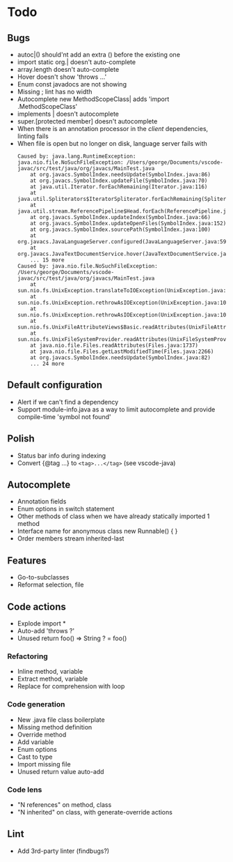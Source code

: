 # Todo

## Bugs
* autoc|() should'nt add an extra () before the existing one
* import static org.| doesn't auto-complete
* array.length doesn't auto-complete
* Hover doesn't show 'throws ...'
* Enum const javadocs are not showing
* Missing ; lint has no width
* Autocomplete new MethodScopeClass| adds 'import .MethodScopeClass'
* implements | doesn't autocomplete
* super.[protected member] doesn't autocomplete
* When there is an annotation processor in the *client* dependencies, linting fails
* When file is open but no longer on disk, language server fails with
    ```
    Caused by: java.lang.RuntimeException: java.nio.file.NoSuchFileException: /Users/george/Documents/vscode-javac/src/test/java/org/javacs/MainTest.java
        at org.javacs.SymbolIndex.needsUpdate(SymbolIndex.java:86)
        at org.javacs.SymbolIndex.updateFile(SymbolIndex.java:70)
        at java.util.Iterator.forEachRemaining(Iterator.java:116)
        at java.util.Spliterators$IteratorSpliterator.forEachRemaining(Spliterators.java:1801)
        at java.util.stream.ReferencePipeline$Head.forEach(ReferencePipeline.java:580)
        at org.javacs.SymbolIndex.updateIndex(SymbolIndex.java:66)
        at org.javacs.SymbolIndex.updateOpenFiles(SymbolIndex.java:152)
        at org.javacs.SymbolIndex.sourcePath(SymbolIndex.java:100)
        at org.javacs.JavaLanguageServer.configured(JavaLanguageServer.java:59)
        at org.javacs.JavaTextDocumentService.hover(JavaTextDocumentService.java:156)
        ... 15 more
    Caused by: java.nio.file.NoSuchFileException: /Users/george/Documents/vscode-javac/src/test/java/org/javacs/MainTest.java
        at sun.nio.fs.UnixException.translateToIOException(UnixException.java:86)
        at sun.nio.fs.UnixException.rethrowAsIOException(UnixException.java:102)
        at sun.nio.fs.UnixException.rethrowAsIOException(UnixException.java:107)
        at sun.nio.fs.UnixFileAttributeViews$Basic.readAttributes(UnixFileAttributeViews.java:55)
        at sun.nio.fs.UnixFileSystemProvider.readAttributes(UnixFileSystemProvider.java:144)
        at java.nio.file.Files.readAttributes(Files.java:1737)
        at java.nio.file.Files.getLastModifiedTime(Files.java:2266)
        at org.javacs.SymbolIndex.needsUpdate(SymbolIndex.java:82)
        ... 24 more
    ```

## Default configuration
* Alert if we can't find a dependency
* Support module-info.java as a way to limit autocomplete and provide compile-time 'symbol not found'

## Polish
* Status bar info during indexing
* Convert {@tag ...} to `<tag>...</tag>` (see vscode-java)

## Autocomplete
* Annotation fields
* Enum options in switch statement
* Other methods of class when we have already statically imported 1 method
* Interface name for anonymous class new Runnable() { }
* Order members stream inherited-last

## Features 
* Go-to-subclasses
* Reformat selection, file

## Code actions
* Explode import *
* Auto-add 'throws ?'
* Unused return foo() => String ? = foo()

### Refactoring
* Inline method, variable
* Extract method, variable
* Replace for comprehension with loop

### Code generation
* New .java file class boilerplate
* Missing method definition
* Override method
* Add variable
* Enum options
* Cast to type
* Import missing file
* Unused return value auto-add

### Code lens
* "N references" on method, class
* "N inherited" on class, with generate-override actions

## Lint
* Add 3rd-party linter (findbugs?)